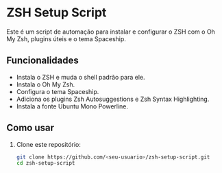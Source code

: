 # ZSH Setup Script

Este é um script de automação para instalar e configurar o ZSH com o Oh My Zsh, plugins úteis e o tema Spaceship.

## Funcionalidades
- Instala o ZSH e muda o shell padrão para ele.
- Instala o Oh My Zsh.
- Configura o tema Spaceship.
- Adiciona os plugins Zsh Autosuggestions e Zsh Syntax Highlighting.
- Instala a fonte Ubuntu Mono Powerline.

## Como usar
1. Clone este repositório:
   ```bash
   git clone https://github.com/<seu-usuario>/zsh-setup-script.git
   cd zsh-setup-script
